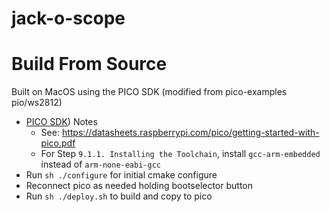 # jack-o-scope


# Build From Source

Built on MacOS using the PICO SDK (modified from pico-examples pio/ws2812)

* [PICO SDK](https://github.com/raspberrypi/pico-sdk)) Notes 
  * See: https://datasheets.raspberrypi.com/pico/getting-started-with-pico.pdf
  * For Step `9.1.1. Installing the Toolchain`, install `gcc-arm-embedded` instead of `arm-none-eabi-gcc`
* Run `sh ./configure` for initial cmake configure
* Reconnect pico as needed holding bootselector button
* Run `sh ./deploy.sh` to build and copy to pico
